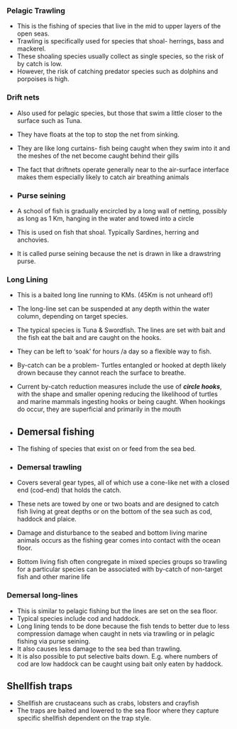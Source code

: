 ### Pelagic Trawling 
- This is the fishing of species that live in the mid to upper layers of the open seas.
- Trawling is specifically used for species that shoal- herrings, bass and mackerel.
- These shoaling species usually collect as single species, so the risk of by catch is low.
- However, the risk of catching predator species such as dolphins and porpoises is high.

### Drift nets
- Also used for pelagic species, but those that swim a little closer to the surface such as Tuna.
- They have floats at the top to stop the net from sinking.
- They are like long curtains- fish being caught when they swim into it and the meshes of the net become caught behind their gills
- The fact that driftnets operate generally near to the air-surface interface makes them especially likely to catch air breathing animals

- ### Purse seining
- A school of fish is gradually encircled by a long wall of netting, possibly as long as 1 Km, hanging in the water and towed into a circle
- This is used on fish that shoal. Typically Sardines, herring and anchovies.
- It is called purse seining because the net is drawn in like a drawstring purse.

### Long Lining
- This is a baited long line running to KMs. (45Km is not unheard of!)
- The long-line set can be suspended at any depth within the water column, depending on target species.
- The typical species is Tuna & Swordfish. The lines are set with bait and the fish eat the bait and are caught on the hooks.
- They can be left to ‘soak’ for hours /a day so a flexible way to fish.
- By-catch can be a problem- Turtles entangled or hooked at depth likely drown because they cannot reach the surface to breathe.

- Current by-catch reduction measures include the use of _**circle hooks**_, with the shape and smaller opening reducing the likelihood of turtles and marine mammals ingesting hooks or being caught. When hookings do occur, they are superficial and primarily in the mouth

- ## Demersal fishing
- The fishing of species that exist on or feed from the sea bed.

- ### Demersal trawling
- Covers several gear types, all of which use a cone-like net with a closed end (cod-end) that holds the catch.
- These nets are towed by one or two boats and are designed to catch fish living at great depths or on the bottom of the sea such as cod, haddock and plaice.
- Damage and disturbance to the seabed and bottom living marine animals occurs as the fishing gear comes into contact with the ocean floor.
- Bottom living fish often congregate in mixed species groups so trawling for a particular species can be associated with by-catch of non-target fish and other marine life

### Demersal long-lines 
- This is similar to pelagic fishing but the lines are set on the sea floor.
- Typical species include cod and haddock.
- Long lining tends to be done because the fish tends to better due to less compression damage when caught in nets via trawling or in pelagic fishing via purse seining.
- It also causes less damage to the sea bed than trawling.
- It is also possible to put selective baits down. E.g. where numbers of cod are low haddock can be caught using bait only eaten by haddock.

## Shellfish traps
- Shellfish are crustaceans such as crabs, lobsters and crayfish
- The traps are baited and lowered to the sea floor where they capture specific shellfish dependent on the trap style. 


